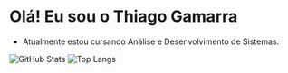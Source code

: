 #  Olá! Eu sou o Thiago Gamarra
- Atualmente estou cursando Análise e Desenvolvimento de Sistemas.
  
<div class="stats-container">
        <img src="https://github-readme-stats.vercel.app/api?username=69Faker&rank_icon=github&hide=contribs,prs&theme=gruvbox" alt="GitHub Stats">
        <img src="https://github-readme-stats.vercel.app/api/top-langs/?username=69Faker&layout=compact&theme=gruvbox&hide=nix" alt="Top Langs">
</div>
